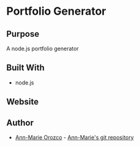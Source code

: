 # Portfolio Generator

## Purpose
A node.js portfolio generator 

## Built With
* node.js 

## Website


## Author
* [Ann-Marie Orozco](ann760.github.io/portfolioGenerator/) - [Ann-Marie's git repository](https://github.com/ann760)

